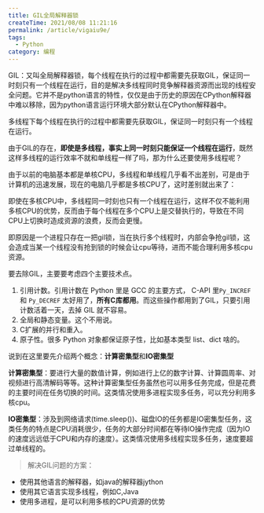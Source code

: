 ```yaml
---
title: GIL全局解释器锁
createTime: 2021/08/08 11:21:16
permalink: /article/vigaiu9e/
tags:
  - Python
category: 编程
---
```


GIL：又叫全局解释器锁，每个线程在执行的过程中都需要先获取GIL，保证同一时刻只有一个线程在运行，目的是解决多线程同时竞争解释器资源而出现的线程安全问题。它并不是python语言的特性，仅仅是由于历史的原因在CPython解释器中难以移除，因为python语言运行环境大部分默认在CPython解释器中。

多线程下每个线程在执行的过程中都需要先获取GIL，保证同一时刻只有一个线程在运行。

由于GIL的存在，**即使是多线程，事实上同一时刻只能保证一个线程在运行**，既然这样多线程的运行效率不就和单线程一样了吗，那为什么还要使用多线程呢？

由于以前的电脑基本都是单核CPU，多线程和单线程几乎看不出差别，可是由于计算机的迅速发展，现在的电脑几乎都是多核CPU了，这时差别就出来了：

即使在多核CPU中，多线程同一时刻也只有一个线程在运行，这样不仅不能利用多核CPU的优势，反而由于每个线程在多个CPU上是交替执行的，导致在不同CPU上切换时造成资源的浪费，反而会更慢。

即原因是一个进程只存在一把gil锁，当在执行多个线程时，内部会争抢gil锁，这会造成当某一个线程没有抢到锁的时候会让cpu等待，进而不能合理利用多核cpu资源。

要去除GIL，主要要考虑四个主要技术点。

1. 引用计数。引用计数在 Python 里是 GCC 的主要方式， C-API 里`Py_INCREF` 和 `Py_DECREF` 太好用了，**所有C库都用**。而这些操作都用到了GIL，只要引用计数活着一天，去掉 GIL 就不容易。
2. 全局和静态变量。这个不用说。
3. C扩展的并行和重入。
4. 原子性。很多 Python 对象都保证原子性，比如基本类型 list、dict 啥的。

说到在这里要先介绍两个概念：**计算密集型**和**IO密集型**

**计算密集型**：要进行大量的数值计算，例如进行上亿的数字计算、计算圆周率、对视频进行高清解码等等。这种计算密集型任务虽然也可以用多任务完成，但是花费的主要时间在任务切换的时间。这类情况使用多进程实现多任务，可以充分利用多核cpu。

**IO密集型**：涉及到网络请求(time.sleep())、磁盘IO的任务都是IO密集型任务，这类任务的特点是CPU消耗很少，任务的大部分时间都在等待IO操作完成（因为IO的速度远远低于CPU和内存的速度）。这类情况使用多线程实现多任务，速度要超过单线程的。

> 解决GIL问题的方案：

- 使用其他语言的解释器，如java的解释器jython
- 使用其它语言实现多线程，例如C,Java
- 使用多进程，是可以利用多核的CPU资源的优势
